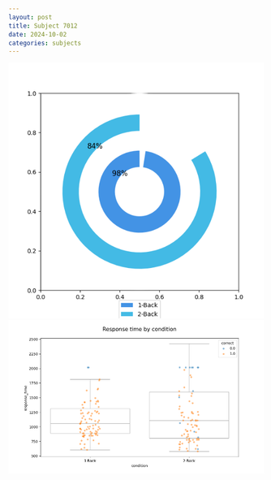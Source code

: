 ```yaml
---
layout: post
title: Subject 7012
date: 2024-10-02
categories: subjects
---
```


![](data/7012/run-1/7012_accuracy_by_condition.png)
![](data/7012/run-1/7012_response_time_by_condition.png)
